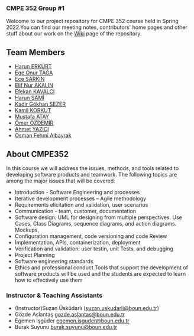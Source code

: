 ### CMPE 352 Group #1 
  
Welcome to our project repository for CMPE 352 course held in Spring 2022.You can find our meeting notes, contributors' home pages and other stuff about our work on the <a href="https://github.com/bounswe/bounswe2022group1/wiki">Wiki</a> page of the repository. 
## Team Members

- [Harun ERKURT](https://github.com/bounswe/bounswe2022group1/wiki/Harun-Erkurt)
- [Ege Onur TAĞA](https://github.com/bounswe/bounswe2022group1/wiki/Ege-Onur-Taga)
- [Ece SARKIN](https://github.com/bounswe/bounswe2022group1/wiki/Ece-Sarkın)
- [Elif Nur AKALIN](https://github.com/bounswe/bounswe2022group1/wiki/Elif-Nur-Akalın)
- [Efekan KAVALCI](https://github.com/bounswe/bounswe2022group1/wiki/Efekan-Kavalci)
- [Harun SAMİ](https://github.com/bounswe/bounswe2022group1/wiki/Harun-Sami)
- [Kadir Gökhan SEZER](https://github.com/bounswe/bounswe2022group1/wiki/Kadir-Gokhan-Sezer)
- [Kamil KORKUT](https://github.com/bounswe/bounswe2022group1/wiki/Kamil-Korkut)
- [Mustafa ATAY](https://github.com/bounswe/bounswe2022group1/wiki/Mustafa-Atay)
- [Ömer ÖZDEMİR](https://github.com/bounswe/bounswe2022group1/wiki/Ömer-Özdemir)
- [Ahmet YAZICI](https://github.com/bounswe/bounswe2022group1/wiki/Ahmet-Yazici)
- [Osman Fehmi Albayrak](https://github.com/bounswe/bounswe2022group1/wiki/Osman-Fehmi-Albayrak)

## About CMPE352
In this course we will address the issues, methods, and tools related to developing software
products and teamwork.
The following topics are among the major issues that will be covered:
- Introduction - Software Engineering and processes
- Iterative development processes – Agile methodology
- Requirements elicitation and validation, user scenarios
- Communication - team, customer, documentation
- Software design: UML for designing from multiple perspectives. Use Cases, Class Diagrams,
sequence diagrams, and action diagrams. Mockups,
- Configuration management, code versioning and code Review
- Implementation, APIs, containerization, deployment
- Verification and validation: user testin, unit Tests, and debugging
- Project Planning
- Software engineering standards
- Ethics and professional conduct
Tools that support the development of software products will be used and the students are
expected to learn how to effectively use them

### Instructor & Teaching Assistants
- (Instructor)Suzan Üsküdarlı (suzan.uskudarli@boun.edu.tr)
- Gözde Aslantaş gozde.aslantas@boun.edu.tr
- Egemen İşgüder egemen.isguder@boun.edu.tr
- Burak Suyunu burak.suyunu@boun.edu.tr







